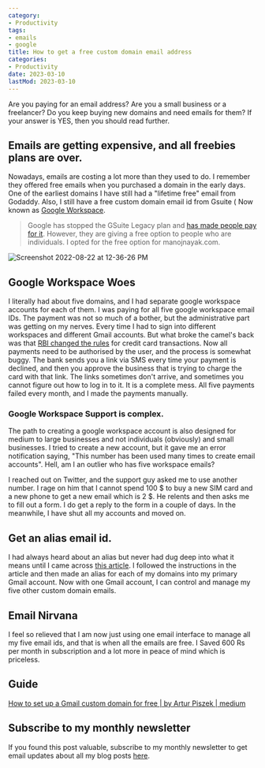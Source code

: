 ```yaml
---
category:
- Productivity
tags:
- emails
- google
title: How to get a free custom domain email address
categories:
- Productivity
date: 2023-03-10
lastMod: 2023-03-10
---
```

Are you paying for an email address? Are you a small business or a freelancer? Do you keep buying new domains and need emails for them? If your answer is YES, then you should read further.

## Emails are getting expensive, and all freebies plans are over.

Nowadays, emails are costing a lot more than they used to do. I remember they offered free emails when you purchased a domain in the early days. One of the earliest domains I have still had a "lifetime free" email from Godaddy. Also, I still have a free custom domain email id from Gsuite ( Now known as [Google Workspace](https://workspace.google.com/).

> Google has stopped the GSuite Legacy plan and [has made people pay for it](https://support.google.com/a/answer/60217?product_name=UnuFlow&visit_id=637967487199948467-450874955&rd=1&src=supportwidget0). However, they are giving a free option to people who are individuals. I opted for the free option for manojnayak.com.

![Screenshot 2022-08-22 at 12-36-26 PM](https://mataroa.blog/images/16f50369.png)

## Google Workspace Woes

I literally had about five domains, and I had separate google workspace accounts for each of them. I was paying for all five google workspace email IDs. The payment was not so much of a bother, but the administrative part was getting on my nerves. Every time I had to sign into different workspaces and different Gmail accounts. But what broke the camel's back was that [RBI changed the rules](https://economictimes.indiatimes.com/tech/technology/many-recurring-payments-across-otts-cloud-storage-fail-as-platforms-ignore-rbi-rules/articleshow/89547513.cms) for credit card transactions. Now all payments need to be authorised by the user, and the process is somewhat buggy. The bank sends you a link via SMS every time your payment is declined, and then you approve the business that is trying to charge the card with that link. The links sometimes don't arrive, and sometimes you cannot figure out how to log in to it. It is a complete mess. All five payments failed every month, and I made the payments manually.

### Google Workspace Support is complex.

The path to creating a google workspace account is also designed for medium to large businesses and not individuals (obviously) and small businesses. I tried to create a new account, but it gave me an error notification saying, "This number has been used many times to create email accounts". Hell, am I an outlier who has five workspace emails?

I reached out on Twitter, and the support guy asked me to use another number. I rage on him that I cannot spend 100 $ to buy a new SIM card and a new phone to get a new email which is 2 $. He relents and then asks me to fill out a form. I do get a reply to the form in a couple of days. In the meanwhile, I have shut all my accounts and moved on.

## Get an alias email id.

I had always heard about an alias but never had dug deep into what it means until I came across [this article](https://medium.com/@artpi/how-to-set-up-a-gmail-custom-domain-for-free-50fd73bc451d). I followed the instructions in the article and then made an alias for each of my domains into my primary Gmail account. Now with one Gmail account, I can control and manage my five other custom domain emails.

## Email Nirvana

I feel so relieved that I am now just using one email interface to manage all my five email ids, and that is when all the emails are free. I Saved 600 Rs per month in subscription and a lot more in peace of mind which is priceless.

## Guide

[How to set up a Gmail custom domain for free | by Artur Piszek | medium](https://medium.com/@artpi/how-to-set-up-a-gmail-custom-domain-for-free-50fd73bc451d)

## Subscribe to my monthly newsletter

If you found this post valuable, subscribe to my monthly newsletter to get email updates about all my blog posts [here](https://www.getrevue.co/profile/manojnayak).
